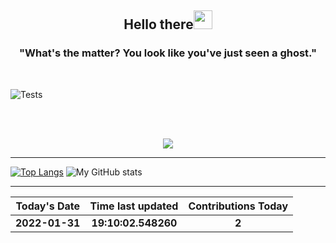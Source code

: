 
<h2 align="center">Hello there<img src="https://user-images.githubusercontent.com/88626025/135751180-b3d128a5-ba6f-496d-a6d0-1503b568ee88.gif" width="30px"></h2>
<h3 align="center" margin=30px>
"What's the matter? You look like you've just seen a ghost."
</h3>
<br>

![Tests](https://github.com/hDmtP/hDmtP/actions/workflows/main.yml/badge.svg)

<br>
<br>
<p align="center">
<img src="https://user-images.githubusercontent.com/65482473/145710429-d716c076-e6de-446e-ab59-00f61b965278.gif" align="center">
</p>

<hr>

[![Top Langs](https://github-readme-stats.vercel.app/api/top-langs/?username=hDmtP&langs_count=12)](https://github.com/hDmtP/github-readme-stats)
![My GitHub stats](https://github-readme-stats.vercel.app/api?username=hdmtp&show_icons=true&theme=radical) 

<hr>

Today's Date |Time last updated      | Contributions Today
:--------------:|:----------------:|:-------------:
**2022-01-31**| **19:10:02.548260** | **2**